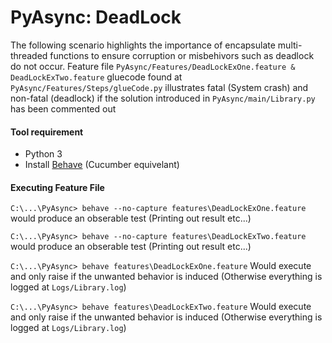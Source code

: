# PyAsync: DeadLock

The following scenario highlights the importance of encapsulate multi-threaded functions to ensure corruption or misbehivors such as deadlock do not occur. Feature file ```PyAsync/Features/DeadLockExOne.feature & DeadLockExTwo.feature``` gluecode found at ```PyAsync/Features/Steps/glueCode.py``` illustrates fatal (System crash) and non-fatal (deadlock) if the solution introduced in ```PyAsync/main/Library.py``` has been commented out

#### Tool requirement
- Python 3
- Install [Behave](https://behave.readthedocs.io/en/latest/install.html) (Cucumber equivelant) 

#### Executing Feature File
```C:\...\PyAsync> behave --no-capture features\DeadLockExOne.feature``` would produce an obserable test (Printing out result etc...)

```C:\...\PyAsync> behave --no-capture features\DeadLockExTwo.feature``` would produce an obserable test (Printing out result etc...)

```C:\...\PyAsync> behave features\DeadLockExOne.feature``` Would execute and only raise if the unwanted behavior is induced (Otherwise everything is logged at ```Logs/Library.log```)

```C:\...\PyAsync> behave features\DeadLockExTwo.feature``` Would execute and only raise if the unwanted behavior is induced (Otherwise everything is logged at ```Logs/Library.log```)
